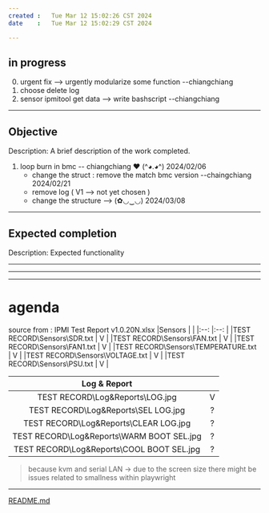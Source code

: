 ```yaml
---
created	:	Tue Mar 12 15:02:26 CST 2024
date	:	Tue Mar 12 15:02:29 CST 2024

---
```


## in progress
0. urgent fix -->  urgently modularize some function						--chiangchiang
1. choose delete log
2. sensor ipmitool get data --> write bashscript 					--chiangchiang

---
## Objective
Description: A brief description of the work completed.
1. loop burn in bmc				-- chiangchiang  ❤️  (^◕.◕^)   2024/02/06
	+ change the struct	: remove the match bmc version  --chaingchiang 2024/02/21
	+ remove log ( V1 --> not yet chosen )
	+ change the structure -->   (✿◡‿◡)     2024/03/08

---
## Expected completion
Description: Expected functionality

---
---
---
# agenda
source from : IPMI Test Report v1.0.20N.xlsx
|Sensors									|		|
|:--:										|:--:	|
|TEST RECORD\Sensors\SDR.txt				| V		|
|TEST RECORD\Sensors\FAN.txt				| V		|
|TEST RECORD\Sensors\FAN1.txt				| V		|
|TEST RECORD\Sensors\TEMPERATURE.txt		| V		|
|TEST RECORD\Sensors\VOLTAGE.txt			| V		|
|TEST RECORD\Sensors\PSU.txt				| V		|

|Log & Report								|		|
|   :---:									| :---:	|
|TEST RECORD\Log&Reports\LOG.jpg			| V		|
|TEST RECORD\Log&Reports\SEL LOG.jpg		| ?		|
|TEST RECORD\Log&Reports\CLEAR LOG.jpg		| ?		|
|TEST RECORD\Log&Reports\WARM BOOT SEL.jpg	| ?		|
|TEST RECORD\Log&Reports\COOL BOOT SEL.jpg	| ?		|

> because  kvm and serial LAN -> due to the screen size
> there might be issues related to smallness within playwright


---

[README.md](./README.md)

